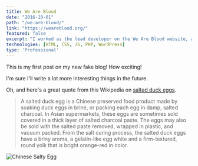 ```yaml
---
title: We Are Blood
date: "2016-10-01"
path: "/we-are-blood/"
link: "https://weareblood.org/"
featured: false
excerpt: "I worked as the lead developer on the We Are Blood website, a design and branding refresh for the Blood Center of Central Texas. The site was developed in the WordPress CMS using HTML, CSS (Sass), JavaScript, jQuery, and PHP. The site is fully responsive and makes use of the Facebook and Twitter APIs to pull in recent social media posts and features a robust events calendar to keep the community apprised of upcoming donation and outreach events."
technologies: [HTML, CSS, JS, PHP, WordPress]
type: 'Professional'
---
```


This is my first post on my new fake blog! How exciting!

I'm sure I'll write a lot more interesting things in the future.

Oh, and here's a great quote from this Wikipedia on [salted duck eggs](http://en.wikipedia.org/wiki/Salted_duck_egg).

>A salted duck egg is a Chinese preserved food product made by soaking duck eggs in brine, or packing each egg in damp, salted charcoal. In Asian supermarkets, these eggs are sometimes sold covered in a thick layer of salted charcoal paste. The eggs may also be sold with the salted paste removed, wrapped in plastic, and vacuum packed. From the salt curing process, the salted duck eggs have a briny aroma, a gelatin-like egg white and a firm-textured, round yolk that is bright orange-red in color.

![Chinese Salty Egg](./salty_egg.jpg)
